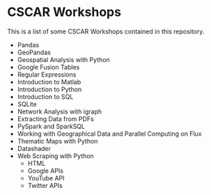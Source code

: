 # CSCAR Workshops
This is a list of some CSCAR Workshops contained in this repository.
- Pandas
- GeoPandas
- Geospatial Analysis with Python
- Google Fusion Tables
- Regular Expressions
- Introduction to Matlab
- Introduction to Python
- Introduction to SQL
- SQLite
- Network Analysis with igraph
- Extracting Data from PDFs
- PySpark and SparkSQL
- Working with Geographical Data and Parallel Computing on Flux
- Thematic Maps with Python
- Datashader
- Web Scraping with Python
  - HTML
  - Google APIs 
  - YouTube API
  - Twitter APIs
